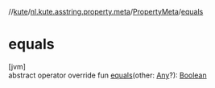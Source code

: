 //[kute](../../../index.md)/[nl.kute.asstring.property.meta](../index.md)/[PropertyMeta](index.md)/[equals](equals.md)

# equals

[jvm]\
abstract operator override fun [equals](equals.md)(other: [Any](https://kotlinlang.org/api/latest/jvm/stdlib/kotlin/-any/index.html)?): [Boolean](https://kotlinlang.org/api/latest/jvm/stdlib/kotlin/-boolean/index.html)
